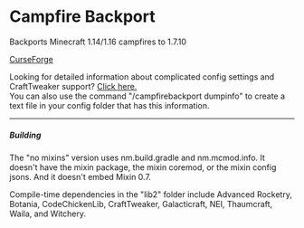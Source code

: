 # Campfire Backport
 Backports Minecraft 1.14/1.16 campfires to 1.7.10

[CurseForge](https://www.curseforge.com/minecraft/mc-mods/campfire-backport)<br>

Looking for detailed information about complicated config settings and CraftTweaker support? [Click here.](https://github.com/connor135246/Campfire-Backport/wiki) <br> 
You can also use the command "/campfirebackport dumpinfo" to create a text file in your config folder that has this information.

***

##### Building

The "no mixins" version uses nm.build.gradle and nm.mcmod.info. It doesn't have the mixin package, the mixin coremod, or the mixin config jsons.
And it doesn't embed Mixin 0.7.

Compile-time dependencies in the "lib2" folder include Advanced Rocketry, Botania, CodeChickenLib, CraftTweaker, Galacticraft, NEI, Thaumcraft, Waila, and Witchery.
